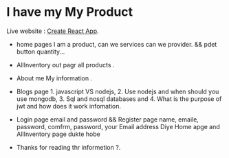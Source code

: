 # I have my  My Product



Live website :  [Create React App](https://assignment-10-51d3e.web.app).

* home pages I am a product, can we services can we provider. && pdet button quantity...
* AllInventory out pagr all products .
* About me My information .
* Blogs page 1. javascript VS nodejs, 2. Use nodejs and when should you use mongodb, 3. Sql and nosql databases and 4. What is the purpose of jwt and how does it work infomation.
* Login page email and password && Register page name, emaile, password, comfrm, password,
  your Email address Diye Home apge and AllInventory page dukte hobe

* Thanks for reading thr informetion ?.  
